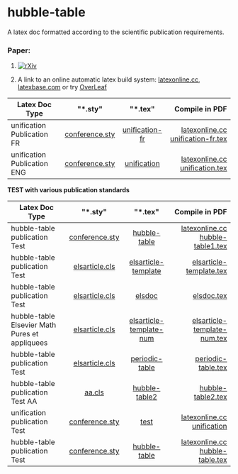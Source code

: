 # hubble-table

A latex doc formatted according to the scientific publication requirements.

### Paper:

1. [![rXiv](https://img.shields.io/badge/rXiv-2002.0190-orange.svg?style=flat)](https://vixra.org/pdf/2002.0190v8.pdf)

2. A link to an online automatic latex build system: [latexonline.cc](https://latexonline.cc/compile?git=https%3A%2F%2Fgithub.com%2FLaGuer%2Fhubble-table&target=main.tex&command=pdflatex), [latexbase.com](https://latexbase.com) or try [OverLeaf](https://www.overleaf.com/)

| Latex Doc Type                |      "*.sty"                 |        "*.tex"              |      Compile in PDF                                                                                                                                    |
| ----------------------------- |:----------------------------:|:---------------------------:|-------------------------------------------------------------------------------------------------------------------------------------------------------:|
|unification Publication FR  |[conference.sty](conference.sty)| [unification-fr](unification-fr.tex)       |[latexonline.cc unification-fr.tex](https://latexonline.cc/compile?git=https%3A%2F%2Fgithub.com%2FLaGuer%2Fhubble-table&target=unification-fr.tex&command=pdflatex)      |
|unification Publication ENG  |[conference.sty](conference.sty)| [unification](unification.tex)       |[latexonline.cc unification.tex](https://latexonline.cc/compile?git=https%3A%2F%2Fgithub.com%2Fhol137%2Funification&target=unification.tex&command=pdflatex)      |



**TEST with various publication standards**


| Latex Doc Type                |      "*.sty"                 |        "*.tex"              |      Compile in PDF                                                                                                                                    |
| ----------------------------- |:----------------------------:|:---------------------------:|-------------------------------------------------------------------------------------------------------------------------------------------------------:|
|hubble-table publication Test  |[conference.sty](conference.sty)| [hubble-table](hubble-table1.tex )       |[latexonline.cc hubble-table1.tex](https://latexonline.cc/compile?git=https%3A%2F%2Fgithub.com%2FLaGuer%2Fhubble-table&target=hubble-table1.tex&command=pdflatex)      |
|hubble-table publication Test  |[elsarticle.cls](elsarticle.cls)| [elsarticle-template](elsarticle-template.tex )       |[elsarticle-template.tex](https://latexonline.cc/compile?git=https%3A%2F%2Fgithub.com%2FLaGuer%2Fhubble-table&target=elsarticle-template.tex&command=pdflatex)      |
|hubble-table publication Test  |[elsarticle.cls](elsarticle.sty)| [elsdoc](elsedoc.tex )       |[elsdoc.tex](https://latexonline.cc/compile?git=https%3A%2F%2Fgithub.com%2FLaGuer%2Fhubble-table&target=elsdoc.tex&command=pdflatex)      |
|hubble-table Elsevier Math Pures et appliquees |[elsarticle.cls](elsarticle.sty)| [elsarticle-template-num](elsarticle-template-num.tex )       |[elsarticle-template-num.tex](https://latexonline.cc/compile?git=https%3A%2F%2Fgithub.com%2FLaGuer%2Fhubble-table&target=elsarticle-template-num.tex&command=pdflatex)      |
|hubble-table publication Test  |[elsarticle.cls](elsarticle.sty)| [periodic-table](periodic-table.tex )       |[periodic-table.tex](https://latexonline.cc/compile?git=https%3A%2F%2Fgithub.com%2FLaGuer%2Fhubble-table&target=periodic-table.tex&command=pdflatex)      |
|hubble-table publication Test AA |[aa.cls](aa.cls)| [hubble-table2](hubble-table2.tex )       |[hubble-table2.tex](https://latexonline.cc/compile?git=https%3A%2F%2Fgithub.com%2FLaGuer%2Fhubble-table&target=hubble-table2.tex&command=pdflatex)      |                                                        
|unification publication Test  |[conference.sty](conference.sty)| [test](test.tex )       |[latexonline.cc unification](https://latexonline.cc/compile?git=https%3A%2F%2Fgithub.com%2FLaGuer%2Fhubble-table&target=test.tex&command=pdflatex)      |
|hubble-table publication Test  |[conference.sty](conference.sty)| [hubble-table](hubble-table.tex )       |[latexonline.cc hubble-table.tex](https://latexonline.cc/compile?git=https%3A%2F%2Fgithub.com%2FLaGuer%2Fhubble-table&target=hubble-table.tex&command=pdflatex)      |
